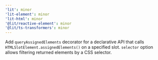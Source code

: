 ```yaml
---
'lit': minor
'lit-element': minor
'lit-html': minor
'@lit/reactive-element': minor
'@lit/ts-transformers': minor
---
```


Add `queryAssignedElements` decorator for a declarative API that calls `HTMLSlotElement.assignedElements()` on a specified slot. `selector` option allows filtering returned elements by a CSS selector.
